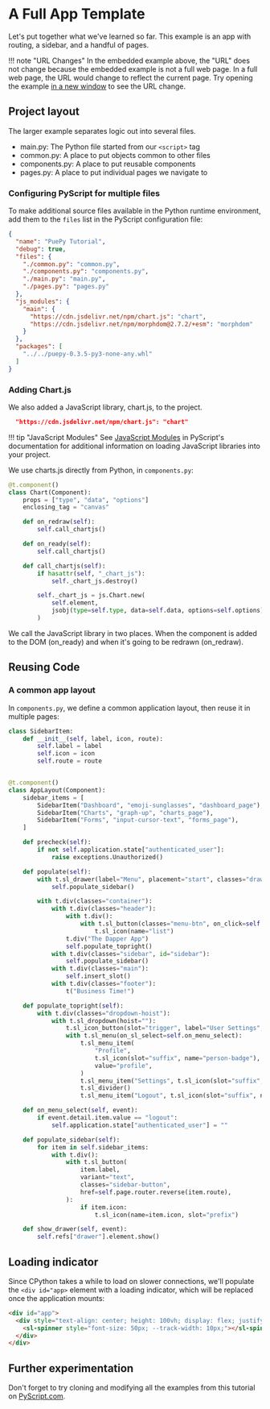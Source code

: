 # A Full App Template

Let's put together what we've learned so far. This example is an app with routing, a sidebar, and a handful of pages.

<puepy src="https://kkinder.pyscriptapps.com/puepy-tutorial/latest/tutorial/10_full_app/index.html" edit="https://pyscript.com/@kkinder/puepy-tutorial/latest" height="20em" height="35em"/>


!!! note "URL Changes"
    In the embedded example above, the "URL" does not change because the embedded example is not a full web page. In a full web page, the URL would change to reflect the current page. Try opening the example [in a new window](https://kkinder.pyscriptapps.com/puepy-tutorial/latest/tutorial/10_full_app/index.html) to see the URL change.

## Project layout

The larger example separates logic out into several files.

- main.py: The Python file started from our `<script>` tag
- common.py: A place to put objects common to other files
- components.py: A place to put reusable components
- pages.py: A place to put individual pages we navigate to

### Configuring PyScript for multiple files

To make additional source files available in the Python runtime environment, add them to the `files` list in the PyScript configuration file:

```json title="pyscript-app.json"
{
  "name": "PuePy Tutorial",
  "debug": true,
  "files": {
    "./common.py": "common.py",
    "./components.py": "components.py",
    "./main.py": "main.py",
    "./pages.py": "pages.py"
  },
  "js_modules": {
    "main": {
      "https://cdn.jsdelivr.net/npm/chart.js": "chart",
      "https://cdn.jsdelivr.net/npm/morphdom@2.7.2/+esm": "morphdom"
    }
  },
  "packages": [
    "../../puepy-0.3.5-py3-none-any.whl"
  ]
}
```

### Adding Chart.js

We also added a JavaScript library, chart.js, to the project.

```json
  "https://cdn.jsdelivr.net/npm/chart.js": "chart"
```

!!! tip "JavaScript Modules"
    See [JavaScript Modules](https://docs.pyscript.net/2024.6.2/user-guide/configuration/#javascript-modules) in
    PyScript's documentation for additional information on loading JavaScript libraries into your project.

We use charts.js directly from Python, in `components.py`:

```Python
@t.component()
class Chart(Component):
    props = ["type", "data", "options"]
    enclosing_tag = "canvas"

    def on_redraw(self):
        self.call_chartjs()

    def on_ready(self):
        self.call_chartjs()

    def call_chartjs(self):
        if hasattr(self, "_chart_js"):
            self._chart_js.destroy()

        self._chart_js = js.Chart.new(
            self.element,
            jsobj(type=self.type, data=self.data, options=self.options),
        )
```

We call the JavaScript library in two places. When the component is added to the DOM (on_ready) and when it's going to
be redrawn (on_redraw).

## Reusing Code 

### A common app layout

In `components.py`, we define a common application layout, then reuse it in multiple pages:

```Python
class SidebarItem:
    def __init__(self, label, icon, route):
        self.label = label
        self.icon = icon
        self.route = route


@t.component()
class AppLayout(Component):
    sidebar_items = [
        SidebarItem("Dashboard", "emoji-sunglasses", "dashboard_page"),
        SidebarItem("Charts", "graph-up", "charts_page"),
        SidebarItem("Forms", "input-cursor-text", "forms_page"),
    ]

    def precheck(self):
        if not self.application.state["authenticated_user"]:
            raise exceptions.Unauthorized()

    def populate(self):
        with t.sl_drawer(label="Menu", placement="start", classes="drawer-placement-start", ref="drawer"):
            self.populate_sidebar()

        with t.div(classes="container"):
            with t.div(classes="header"):
                with t.div():
                    with t.sl_button(classes="menu-btn", on_click=self.show_drawer):
                        t.sl_icon(name="list")
                t.div("The Dapper App")
                self.populate_topright()
            with t.div(classes="sidebar", id="sidebar"):
                self.populate_sidebar()
            with t.div(classes="main"):
                self.insert_slot()
            with t.div(classes="footer"):
                t("Business Time!")

    def populate_topright(self):
        with t.div(classes="dropdown-hoist"):
            with t.sl_dropdown(hoist=""):
                t.sl_icon_button(slot="trigger", label="User Settings", name="person-gear")
                with t.sl_menu(on_sl_select=self.on_menu_select):
                    t.sl_menu_item(
                        "Profile",
                        t.sl_icon(slot="suffix", name="person-badge"),
                        value="profile",
                    )
                    t.sl_menu_item("Settings", t.sl_icon(slot="suffix", name="gear"), value="settings")
                    t.sl_divider()
                    t.sl_menu_item("Logout", t.sl_icon(slot="suffix", name="box-arrow-right"), value="logout")

    def on_menu_select(self, event):
        if event.detail.item.value == "logout":
            self.application.state["authenticated_user"] = ""

    def populate_sidebar(self):
        for item in self.sidebar_items:
            with t.div():
                with t.sl_button(
                    item.label,
                    variant="text",
                    classes="sidebar-button",
                    href=self.page.router.reverse(item.route),
                ):
                    if item.icon:
                        t.sl_icon(name=item.icon, slot="prefix")

    def show_drawer(self, event):
        self.refs["drawer"].element.show()
```


## Loading indicator

Since CPython takes a while to load on slower connections, we'll populate the `<div id="app>` element with a loading 
indicator, which will be replaced once the application mounts:

```html
<div id="app">
  <div style="text-align: center; height: 100vh; display: flex; justify-content: center; align-items: center;">
    <sl-spinner style="font-size: 50px; --track-width: 10px;"></sl-spinner>
  </div>
</div>
```

## Further experimentation

Don't forget to try cloning and modifying all the examples from this tutorial on [PyScript.com](https://pyscript.com/@kkinder/puepy-tutorial/latest).
